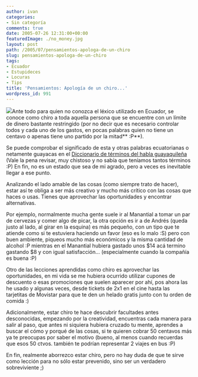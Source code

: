 ```yaml
---
author: ivan
categories:
- Sin categoría
comments: true
date: 2005-07-26 12:31:00+00:00
featuredImage: ./no_money.jpg
layout: post
path: /2005/07/pensamientos-apologa-de-un-chiro
slug: pensamientos-apologa-de-un-chiro
tags:
- Ecuador
- Estupideces
- Locuras
- Tips
title: 'Pensamientos: Apología de un chiro...'
wordpress_id: 991
---
```


[![](https://photos1.blogger.com/blogger/5311/455/200/no_money.jpg)](https://photos1.blogger.com/blogger/5311/455/1600/no_money.jpg)Ante todo para quien no conozca el léxico utilizado en Ecuador, se conoce como chiro a toda aquella persona que se encuentre con un límite de dinero bastante restringido (por no decir que es necesario controlar todos y cada uno de los gastos, en pocas palabras quien no tiene un centavo o apenas tiene uno partido por la mitad** :P**).

Se puede comprobar el significado de esta y otras palabras ecuatorianas o netamente guayacas en el [Diccionario de términos del habla guayaquileña](https://www.geocities.com/NapaValley/1155/g_slang_ch.html) (Vale la pena revisar, muy chistoso y no sabía que teníamos tantos términos :P) En fin, no es un estado que sea de mi agrado, pero a veces es inevitable llegar a ese punto.

Analizando el lado amable de las cosas (como siempre trato de hacer), estar así te obliga a ser más creativo y mucho más crítico con las cosas que haces o usas. Tienes que aprovechar las oportunidades y encontrar alternativas.

Por ejemplo, normalmente mucha gente suele ir al Manantial a tomar un par de cervezas y comer algo de picar, la otra opción es ir a de Andrés (queda justo al lado, al girar en la esquina) es más pequeño, con un tipo que te atiende como si te estuviera haciendo un favor (eso es lo malo :S) pero con buen ambiente, piqueos mucho más económicos y la misma cantidad de alcohol :P mientras en el Manantial hubiera gastado unos $14 acá termino gastando $8 y con igual satisfacción... (especialmente cuando la compañía es buena :P)

Otro de las lecciones aprendidas como chiro es aprovechar las oportunidades, en mi vida se me hubiera ocurrido utilizar cupones de descuento o esas promociones que suelen aparecer por ahí, pos ahora las he usado y algunas veces, desde tickets de 2x1 en el cine hasta las tarjetitas de Movistar para que te den un helado gratis junto con tu orden de comida :)

Adicionalmente, estar chiro te hace descubrir facultades antes desconocidas, empezando por la creatividad, encuentras cada manera para salir al paso, que antes ni siquiera hubiera cruzado tu mente, aprendes a buscar el cómo y porqué de las cosas, si te quieren cobrar 50 centavos más ya te preocupas por saber el motivo (bueno, al menos cuando recuerdas que esos 50 ctvos. también te podrían representar 2 viajes en bus :P)

En fin, realmente aborrezco estar chiro, pero no hay duda de que te sirve como lección para no sólo estar prevenido, sino ser un verdadero sobreviviente ;)
